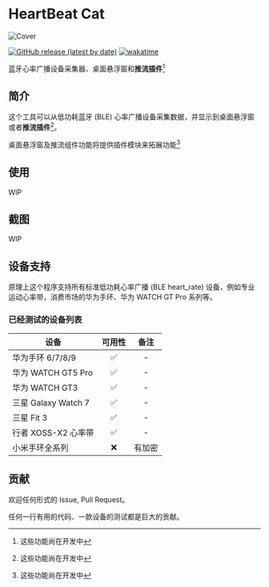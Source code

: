 # HeartBeat Cat

![Cover](https://socialify.git.ci/HoshinoSuzumi/HeartBeatCat/image?description=1&descriptionEditable=%E8%93%9D%E7%89%99%E5%BF%83%E7%8E%87%E5%B9%BF%E6%92%AD%E8%AE%BE%E5%A4%87%E9%87%87%E9%9B%86%E5%99%A8%E3%80%81%E6%A1%8C%E9%9D%A2%E6%82%AC%E6%B5%AE%E7%AA%97%E5%92%8C%E6%8E%A8%E6%B5%81%E6%8F%92%E4%BB%B6&font=KoHo&issues=1&logo=https%3A%2F%2Fraw.githubusercontent.com%2FHoshinoSuzumi%2FHoshinoSuzumi%2Fmaster%2Fimages%2F202209282211354.png&owner=1&pattern=Circuit%20Board&pulls=1&stargazers=1&theme=Light)

[![GitHub release (latest by date)](https://img.shields.io/github/v/release/HoshinoSuzumi/HeartBeatCat)](https://github.com/HoshinoSuzumi/HeartBeatCat/releases/latest)
[![wakatime](https://wakatime.com/badge/user/589c46ee-6ba6-403c-bc9f-3a7aef5b206c/project/018bd5e5-0ab3-4762-a60a-220e0efa2c51.svg)](https://wakatime.com/badge/user/589c46ee-6ba6-403c-bc9f-3a7aef5b206c/project/018bd5e5-0ab3-4762-a60a-220e0efa2c51)

蓝牙心率广播设备采集器、桌面悬浮窗和**推流插件**[^WIP]

## 简介

这个工具可以从低功耗蓝牙 (BLE) 心率广播设备采集数据，并显示到桌面悬浮窗或者**推流插件**[^WIP]。

桌面悬浮窗及推流组件功能将提供插件模块来拓展功能[^WIP]

## 使用

WIP

## 截图

WIP

## 设备支持

原理上这个程序支持所有标准低功耗心率广播 (BLE heart_rate) 设备，例如专业运动心率带，消费市场的华为手环、华为 WATCH GT Pro 系列等。

### 已经测试的设备列表

设备|可用性|备注
-----|:---:|:---:
华为手环 6/7/8/9|✅|-
华为 WATCH GT5 Pro|✅|-
华为 WATCH GT3|✅|-
三星 Galaxy Watch 7|✅|-
三星 Fit 3|✅|-
行者 XOSS-X2 心率带|✅|-
小米手环全系列|❌|有加密

## 贡献

欢迎任何形式的 Issue, Pull Request。

任何一行有用的代码、一款设备的测试都是巨大的贡献。

[^WIP]: 这些功能尚在开发中